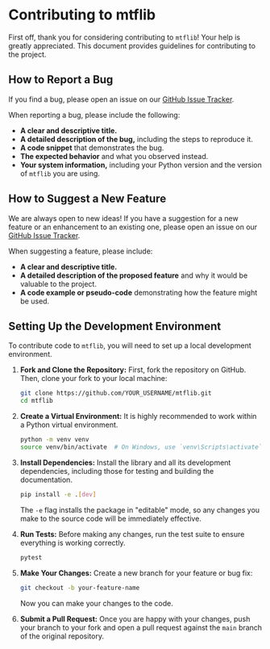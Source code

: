 # Contributing to mtflib

First off, thank you for considering contributing to `mtflib`! Your help is greatly appreciated. This document provides guidelines for contributing to the project.

## How to Report a Bug

If you find a bug, please open an issue on our [GitHub Issue Tracker](https://github.com/sm-physics/mtflib/issues).

When reporting a bug, please include the following:

*   **A clear and descriptive title.**
*   **A detailed description of the bug,** including the steps to reproduce it.
*   **A code snippet** that demonstrates the bug.
*   **The expected behavior** and what you observed instead.
*   **Your system information,** including your Python version and the version of `mtflib` you are using.

## How to Suggest a New Feature

We are always open to new ideas! If you have a suggestion for a new feature or an enhancement to an existing one, please open an issue on our [GitHub Issue Tracker](https://github.com/sm-physics/mtflib/issues).

When suggesting a feature, please include:

*   **A clear and descriptive title.**
*   **A detailed description of the proposed feature** and why it would be valuable to the project.
*   **A code example or pseudo-code** demonstrating how the feature might be used.

## Setting Up the Development Environment

To contribute code to `mtflib`, you will need to set up a local development environment.

1.  **Fork and Clone the Repository:**
    First, fork the repository on GitHub. Then, clone your fork to your local machine:
    ```bash
    git clone https://github.com/YOUR_USERNAME/mtflib.git
    cd mtflib
    ```

2.  **Create a Virtual Environment:**
    It is highly recommended to work within a Python virtual environment.
    ```bash
    python -m venv venv
    source venv/bin/activate  # On Windows, use `venv\Scripts\activate`
    ```

3.  **Install Dependencies:**
    Install the library and all its development dependencies, including those for testing and building the documentation.
    ```bash
    pip install -e .[dev]
    ```
    The `-e` flag installs the package in "editable" mode, so any changes you make to the source code will be immediately effective.

4.  **Run Tests:**
    Before making any changes, run the test suite to ensure everything is working correctly.
    ```bash
    pytest
    ```

5.  **Make Your Changes:**
    Create a new branch for your feature or bug fix:
    ```bash
    git checkout -b your-feature-name
    ```
    Now you can make your changes to the code.

6.  **Submit a Pull Request:**
    Once you are happy with your changes, push your branch to your fork and open a pull request against the `main` branch of the original repository.
